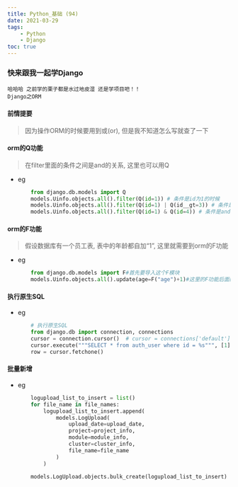 ```yaml
---
title: Python_基础 (94)
date: 2021-03-29
tags: 
    - Python
    - Django
toc: true
---
```


### 快来跟我一起学Django
    哈哈哈 之前学的栗子都是水过地皮湿 还是学项目吧！！
    Django之ORM

<!-- more -->

#### 前情提要
> 因为操作ORM的时候要用到或(or), 但是我不知道怎么写就查了一下

#### orm的Q功能
> 在filter里面的条件之间是and的关系, 这里也可以用Q
- eg
    ```python
        from django.db.models import Q
        models.Uinfo.objects.all().filter(Q(id=1)) # 条件是id为1的时候
        models.Uinfo.objects.all().filter(Q(id=1) | Q(id__gt=3)) # 条件是或的关系
        models.Uinfo.objects.all().filter(Q(id=1) & Q(id=4)) # 条件是and的关系
    ```

#### orm的F功能
> 假设数据库有一个员工表, 表中的年龄都自加“1”, 这里就需要到orm的F功能
- eg
    ```python
        from django.db.models import F#首先要导入这个F模块
        models.Uinfo.objects.all().update(age=F("age")+1)#这里的F功能后面的age, 它就会让数据表表中的age这列+1
    ```

#### 执行原生SQL
- eg
    ```python
        # 执行原生SQL
        from django.db import connection, connections
        cursor = connection.cursor()  # cursor = connections['default'].cursor()default 是django里面的数据库配置的default, 也可以取别的值
        cursor.execute("""SELECT * from auth_user where id = %s""", [1])
        row = cursor.fetchone()
    ```

#### 批量新增
- eg
    ```python
        logupload_list_to_insert = list()
        for file_name in file_names:
            logupload_list_to_insert.append(
                models.LogUpload(
                    upload_date=upload_date,
                    project=project_info,
                    module=module_info,
                    cluster=cluster_info,
                    file_name=file_name
                )
            )

        models.LogUpload.objects.bulk_create(logupload_list_to_insert)
    ```
